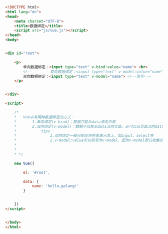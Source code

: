 
<BlogInfo title="5.数据绑定" author="白日梦想猿" pv=0 read_times=0 pre_cost_time=0分41秒 category="vue学习" tag_list="['vue学习']" create_time="2023.01.01 14:36:35" update_time="2023.01.01 16:32:18" />

```html
<!DOCTYPE html>
<html lang="en">
<head>
    <meta charset="UTF-8">
    <title>数据绑定</title>
    <script src="js/vue.js"></script>
</head>
<body>


<div id="root">

    <p>
        单向数据绑定：<input type="text" v-bind:value="name"> <br>
        <!--        双向数据绑定：<input type="text" v-model:value="name">-->
        双向数据绑定：<input type="text" v-model="name"> <!--简写-->
    </p>


</div>

<script>

    /*
    *   Vue中有两种数据绑定的方式：
    *       1.单向绑定(v-bind)：数据只能从data流向页面
    *       2.双向绑定(v-model)：数据不仅能从data流向页面，还可以从页面流向data。
    *           tips：
    *               1.双向绑定一般只能应用在表单元素上，如input，select等
    *               2.v-model:value可以简写为v-model，因为v-model默认收集的就是value的值
    *
    *
    * */

    new Vue({

        el: '#root',

        data: {
            name: 'hello,golang!'
        }


    })
</script>


</body>
</html>
```
